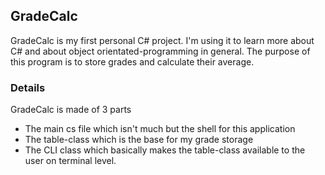 ## GradeCalc

GradeCalc is my first personal C# project. I'm using it to learn more about C# and about object orientated-programming in general.
The purpose of this program is to store grades and calculate their average.

### Details
GradeCalc is made of 3 parts
- The main cs file which isn't much but the shell for this application
- The table-class which is the base for my grade storage
- The CLI class which basically makes the table-class available to the user on terminal level.
